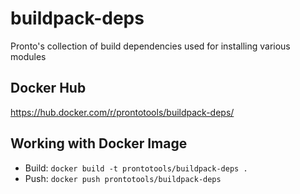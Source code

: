 # buildpack-deps
Pronto's collection of build dependencies used for installing various modules

## Docker Hub
https://hub.docker.com/r/prontotools/buildpack-deps/

## Working with Docker Image
* Build: `docker build -t prontotools/buildpack-deps .`
* Push: `docker push prontotools/buildpack-deps`
